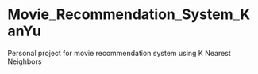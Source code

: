 # Movie_Recommendation_System_KanYu
Personal project for movie recommendation system using K Nearest Neighbors

